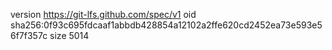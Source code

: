 version https://git-lfs.github.com/spec/v1
oid sha256:0f93c695fdcaaf1abbdb428854a12102a2ffe620cd2452ea73e593e56f7f357c
size 5014
